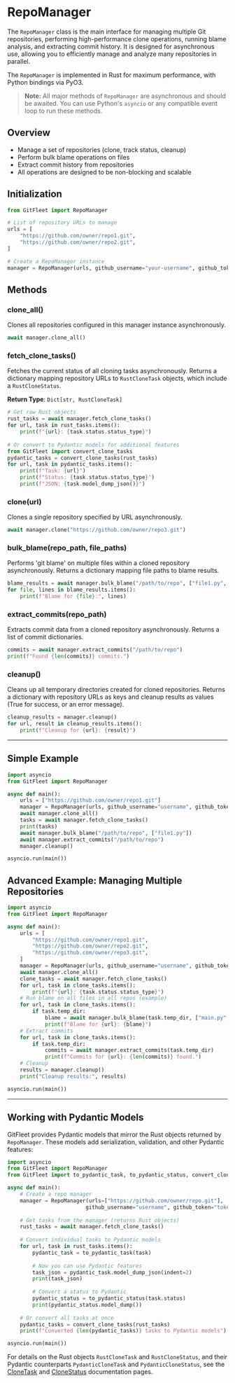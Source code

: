 # RepoManager

The `RepoManager` class is the main interface for managing multiple Git repositories, performing high-performance clone operations, running blame analysis, and extracting commit history. It is designed for asynchronous use, allowing you to efficiently manage and analyze many repositories in parallel.

The `RepoManager` is implemented in Rust for maximum performance, with Python bindings via PyO3.

> **Note:** All major methods of `RepoManager` are asynchronous and should be awaited. You can use Python's `asyncio` or any compatible event loop to run these methods.

## Overview

- Manage a set of repositories (clone, track status, cleanup)
- Perform bulk blame operations on files
- Extract commit history from repositories
- All operations are designed to be non-blocking and scalable

## Initialization

```python
from GitFleet import RepoManager

# List of repository URLs to manage
urls = [
    "https://github.com/owner/repo1.git",
    "https://github.com/owner/repo2.git",
]

# Create a RepoManager instance
manager = RepoManager(urls, github_username="your-username", github_token="your-token")
```

## Methods

### clone_all()
Clones all repositories configured in this manager instance asynchronously.

```python
await manager.clone_all()
```

### fetch_clone_tasks()
Fetches the current status of all cloning tasks asynchronously. Returns a dictionary mapping repository URLs to `RustCloneTask` objects, which include a `RustCloneStatus`.

**Return Type**: `Dict[str, RustCloneTask]`

```python
# Get raw Rust objects
rust_tasks = await manager.fetch_clone_tasks()
for url, task in rust_tasks.items():
    print(f"{url}: {task.status.status_type}")
    
# Or convert to Pydantic models for additional features
from GitFleet import convert_clone_tasks
pydantic_tasks = convert_clone_tasks(rust_tasks)
for url, task in pydantic_tasks.items():
    print(f"Task: {url}")
    print(f"Status: {task.status.status_type}")
    print(f"JSON: {task.model_dump_json()}")
```

### clone(url)
Clones a single repository specified by URL asynchronously.

```python
await manager.clone("https://github.com/owner/repo3.git")
```

### bulk_blame(repo_path, file_paths)
Performs 'git blame' on multiple files within a cloned repository asynchronously. Returns a dictionary mapping file paths to blame results.

```python
blame_results = await manager.bulk_blame("/path/to/repo", ["file1.py", "file2.py"])
for file, lines in blame_results.items():
    print(f"Blame for {file}:", lines)
```

### extract_commits(repo_path)
Extracts commit data from a cloned repository asynchronously. Returns a list of commit dictionaries.

```python
commits = await manager.extract_commits("/path/to/repo")
print(f"Found {len(commits)} commits.")
```

### cleanup()
Cleans up all temporary directories created for cloned repositories. Returns a dictionary with repository URLs as keys and cleanup results as values (True for success, or an error message).

```python
cleanup_results = manager.cleanup()
for url, result in cleanup_results.items():
    print(f"Cleanup for {url}: {result}")
```

---

## Simple Example

```python
import asyncio
from GitFleet import RepoManager

async def main():
    urls = ["https://github.com/owner/repo1.git"]
    manager = RepoManager(urls, github_username="username", github_token="token")
    await manager.clone_all()
    tasks = await manager.fetch_clone_tasks()
    print(tasks)
    await manager.bulk_blame("/path/to/repo", ["file1.py"])
    await manager.extract_commits("/path/to/repo")
    manager.cleanup()

asyncio.run(main())
```

## Advanced Example: Managing Multiple Repositories

```python
import asyncio
from GitFleet import RepoManager

async def main():
    urls = [
        "https://github.com/owner/repo1.git",
        "https://github.com/owner/repo2.git",
        "https://github.com/owner/repo3.git",
    ]
    manager = RepoManager(urls, github_username="username", github_token="token")
    await manager.clone_all()
    clone_tasks = await manager.fetch_clone_tasks()
    for url, task in clone_tasks.items():
        print(f"{url}: {task.status.status_type}")
    # Run blame on all files in all repos (example)
    for url, task in clone_tasks.items():
        if task.temp_dir:
            blame = await manager.bulk_blame(task.temp_dir, ["main.py", "utils.py"])
            print(f"Blame for {url}: {blame}")
    # Extract commits
    for url, task in clone_tasks.items():
        if task.temp_dir:
            commits = await manager.extract_commits(task.temp_dir)
            print(f"Commits for {url}: {len(commits)} found.")
    # Cleanup
    results = manager.cleanup()
    print("Cleanup results:", results)

asyncio.run(main())
```

---

## Working with Pydantic Models

GitFleet provides Pydantic models that mirror the Rust objects returned by `RepoManager`. These models add serialization, validation, and other Pydantic features:

```python
import asyncio
from GitFleet import RepoManager
from GitFleet import to_pydantic_task, to_pydantic_status, convert_clone_tasks

async def main():
    # Create a repo manager
    manager = RepoManager(urls=["https://github.com/owner/repo.git"], 
                         github_username="username", github_token="token")
    
    # Get tasks from the manager (returns Rust objects)
    rust_tasks = await manager.fetch_clone_tasks()
    
    # Convert individual tasks to Pydantic models
    for url, task in rust_tasks.items():
        pydantic_task = to_pydantic_task(task)
        
        # Now you can use Pydantic features
        task_json = pydantic_task.model_dump_json(indent=2)
        print(task_json)
        
        # Convert a status to Pydantic
        pydantic_status = to_pydantic_status(task.status)
        print(pydantic_status.model_dump())
    
    # Or convert all tasks at once
    pydantic_tasks = convert_clone_tasks(rust_tasks)
    print(f"Converted {len(pydantic_tasks)} tasks to Pydantic models")

asyncio.run(main())
```

For details on the Rust objects `RustCloneTask` and `RustCloneStatus`, and their Pydantic counterparts `PydanticCloneTask` and `PydanticCloneStatus`, see the [CloneTask](./CloneTask.md) and [CloneStatus](./CloneStatus.md) documentation pages.
